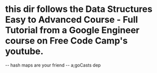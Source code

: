 # this dir follows the Data Structures Easy to Advanced Course - Full Tutorial from a Google Engineer course on Free Code Camp's youtube.

-- hash maps are your friend
-- a;goCasts dep

